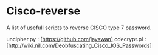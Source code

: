 # Cisco-reverse

A list of usefull scripts to reverse CISCO type 7 password.

uncipher.py : [https://github.com/jayswan]
cdecrypt.pl : [http://wiki.nil.com/Deobfuscating_Cisco_IOS_Passwords]

